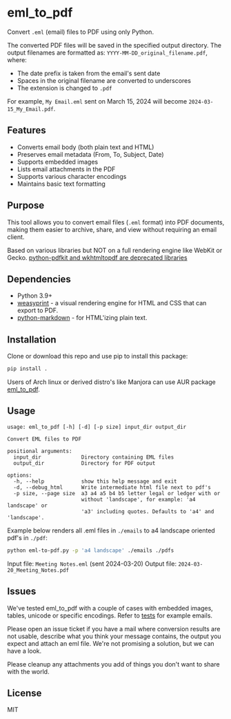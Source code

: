 # eml_to_pdf

Convert `.eml` (email) files to PDF using only Python.

The converted PDF files will be saved in the specified output directory.
The output filenames are formatted as:
`YYYY-MM-DD_original_filename.pdf`, where:

- The date prefix is taken from the email's sent date
- Spaces in the original filename are converted to underscores
- The extension is changed to `.pdf`

For example, `My Email.eml` sent on March 15, 2024 will become
`2024-03-15_My_Email.pdf`.

## Features

- Converts email body (both plain text and HTML)
- Preserves email metadata (From, To, Subject, Date)
- Supports embedded images
- Lists email attachments in the PDF
- Supports various character encodings
- Maintains basic text formatting

## Purpose

This tool allows you to convert email files (`.eml` format) into PDF documents,
making them easier to archive, share, and view without requiring an email
client.

Based on various libraries but NOT on a full rendering engine like WebKit
or Gecko. [python-pdfkit and wkhtmltopdf are deprecated libraries](
    https://github.com/JazzCore/python-pdfkit?tab=readme-ov-file#deprecation-warning)

## Dependencies

- Python 3.9+
- [weasyprint](https://weasyprint.org/) - a visual rendering engine for HTML
and CSS that can export to PDF.
- [python-markdown](https://github.com/Python-Markdown/markdown) - for
  HTML'izing plain text.

## Installation

Clone or download this repo and use pip to install this package:

```bash
pip install .
```

Users of Arch linux or derived distro's like Manjora can use AUR package
[eml_to_pdf](https://aur.archlinux.org/packages/eml_to_pdf-git).

## Usage

```text
usage: eml_to_pdf [-h] [-d] [-p size] input_dir output_dir

Convert EML files to PDF

positional arguments:
  input_dir             Directory containing EML files
  output_dir            Directory for PDF output

options:
  -h, --help            show this help message and exit
  -d, --debug_html      Write intermediate html file next to pdf's
  -p size, --page size  a3 a4 a5 b4 b5 letter legal or ledger with or
                        without 'landscape', for example: 'a4 landscape' or
                        'a3' including quotes. Defaults to 'a4' and 'landscape'.
```

Example below renders all .eml files in `./emails` to a4 landscape oriented pdf's
in `./pdf`:

```bash
python eml-to-pdf.py -p 'a4 landscape' ./emails ./pdfs
```

Input file: `Meeting Notes.eml` (sent 2024-03-20)
Output file: `2024-03-20_Meeting_Notes.pdf`

## Issues

We've tested eml_to_pdf with a couple of cases with embedded images, tables,
unicode or specific encodings. Refer to
[tests](/klokie/eml-to-pdf/tree/main/tests) for example emails.

Please open an issue ticket if you have a mail where conversion results are
not usable, describe what you think your message contains, the output you
expect and attach an eml file. We're not promising a solution, but we can
have a look.

Please cleanup any attachments you add of things you don't want to share with
the world.

## License

MIT
